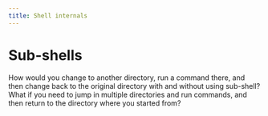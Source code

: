 ```yaml
---
title: Shell internals
---
```


# Sub-shells

How would you change to another directory, run a command there, and then change
back to the original directory with and without using sub-shell? What if you
need to jump in multiple directories and run commands, and then return to the
directory where you started from?
